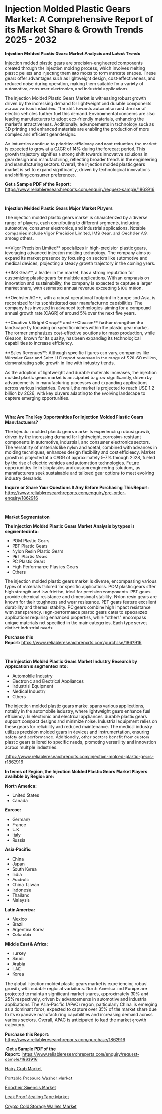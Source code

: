 <p><h1>Injection Molded Plastic Gears Market: A Comprehensive Report of its Market Share & Growth Trends 2025 - 2032</h1></p><p><strong>Injection Molded Plastic Gears Market Analysis and Latest Trends</strong></p>
<p><p>Injection molded plastic gears are precision-engineered components created through the injection molding process, which involves melting plastic pellets and injecting them into molds to form intricate shapes. These gears offer advantages such as lightweight design, cost-effectiveness, and reduced noise during operation, making them suitable for a variety of automotive, consumer electronics, and industrial applications.</p><p>The Injection Molded Plastic Gears Market is witnessing robust growth driven by the increasing demand for lightweight and durable components across various industries. The shift towards automation and the rise of electric vehicles further fuel this demand. Environmental concerns are also leading manufacturers to adopt eco-friendly materials, enhancing the market's attractiveness. Additionally, advancements in technology such as 3D printing and enhanced materials are enabling the production of more complex and efficient gear designs.</p><p>As industries continue to prioritize efficiency and cost reduction, the market is expected to grow at a CAGR of 14% during the forecast period. This growth trajectory signifies a strong shift towards innovative solutions in gear design and manufacturing, reflecting broader trends in the engineering and manufacturing sectors. Overall, the injection molded plastic gears market is set to expand significantly, driven by technological innovations and shifting consumer preferences.</p></p>
<p><strong>Get a Sample PDF of the Report:&nbsp;</strong> <a href="https://www.reliableresearchreports.com/enquiry/request-sample/1862916?utm_campaign=83&utm_medium=2&utm_source=Github&utm_content=ia&utm_term=07022025&utm_id=injection-molded-plastic-gears">https://www.reliableresearchreports.com/enquiry/request-sample/1862916</a></p>
<p>&nbsp;</p>
<p><strong>Injection Molded Plastic Gears Major Market Players</strong></p>
<p><p>The injection molded plastic gears market is characterized by a diverse range of players, each contributing to different segments, including automotive, consumer electronics, and industrial applications. Notable companies include Vigor Precision Limited, IMS Gear, and Oechsler AG, among others.</p><p>**Vigor Precision Limited** specializes in high-precision plastic gears, leveraging advanced injection molding technology. The company aims to expand its market presence by focusing on sectors like automotive and medical devices, projecting a steady growth trajectory in the coming years.</p><p>**IMS Gear**, a leader in the market, has a strong reputation for customizing plastic gears for multiple applications. With an emphasis on innovation and sustainability, the company is expected to capture a larger market share, with estimated annual revenue exceeding $100 million. </p><p>**Oechsler AG**, with a robust operational footprint in Europe and Asia, is recognized for its sophisticated gear manufacturing capabilities. The company has invested in advanced technologies, aiming for a compound annual growth rate (CAGR) of around 5% over the next five years. </p><p>**Creative & Bright Group** and **Gleason** further strengthen the landscape by focusing on specific niches within the plastic gear market. The former emphasizes cost-effective solutions for mass production, while Gleason, known for its quality, has been expanding its technological capabilities to increase efficiency.</p><p>**Sales Revenues**: Although specific figures can vary, companies like Winzeler Gear and Seitz LLC report revenues in the range of $20-60 million, demonstrating solid growth in line with industry trends.</p><p>As the adoption of lightweight and durable materials increases, the injection molded plastic gears market is anticipated to grow significantly, driven by advancements in manufacturing processes and expanding applications across various industries. Overall, the market is projected to reach USD 1.2 billion by 2026, with key players adapting to the evolving landscape to capture emerging opportunities.</p></p>
<p>&nbsp;</p>
<p><strong>What Are The Key Opportunities For Injection Molded Plastic Gears Manufacturers?</strong></p>
<p><p>The injection molded plastic gears market is experiencing robust growth, driven by the increasing demand for lightweight, corrosion-resistant components in automotive, industrial, and consumer electronics sectors. The versatility of materials like nylon and acetal, combined with advances in molding techniques, enhances design flexibility and cost efficiency. Market growth is projected at a CAGR of approximately 5-7% through 2028, fueled by the rise of electric vehicles and automation technologies. Future opportunities lie in bioplastics and custom engineering solutions, as manufacturers seek sustainable and tailored gear options to meet evolving industry demands.</p></p>
<p><strong>Inquire or Share Your Questions If Any Before Purchasing This Report:</strong> <a href="https://www.reliableresearchreports.com/enquiry/pre-order-enquiry/1862916?utm_campaign=83&utm_medium=2&utm_source=Github&utm_content=ia&utm_term=07022025&utm_id=injection-molded-plastic-gears">https://www.reliableresearchreports.com/enquiry/pre-order-enquiry/1862916</a></p>
<p>&nbsp;</p>
<p><strong>Market Segmentation</strong></p>
<p><strong>The Injection Molded Plastic Gears Market Analysis by types is segmented into:</strong></p>
<p><ul><li>POM Plastic Gears</li><li>PBT Plastic Gears</li><li>Nylon Resin Plastic Gears</li><li>PET Plastic Gears</li><li>PC Plastic Gears</li><li>High Performance Plastics Gears</li><li>Others</li></ul></p>
<p><p>The injection molded plastic gears market is diverse, encompassing various types of materials tailored for specific applications. POM plastic gears offer high strength and low friction, ideal for precision components. PBT gears provide chemical resistance and dimensional stability. Nylon resin gears are known for their toughness and wear resistance. PET gears feature excellent durability and thermal stability. PC gears combine high impact resistance with transparency. High-performance plastic gears cater to specialized applications requiring enhanced properties, while "others" encompass unique materials not specified in the main categories. Each type serves distinct industrial needs.</p></p>
<p><strong>Purchase this Report:&nbsp;</strong><a href="https://www.reliableresearchreports.com/purchase/1862916?utm_campaign=83&utm_medium=2&utm_source=Github&utm_content=ia&utm_term=07022025&utm_id=injection-molded-plastic-gears">https://www.reliableresearchreports.com/purchase/1862916</a></p>
<p>&nbsp;</p>
<p><strong>The Injection Molded Plastic Gears Market Industry Research by Application is segmented into:</strong></p>
<p><ul><li>Automobile Industry</li><li>Electronic and Electrical Appliances</li><li>Industrial Equipment</li><li>Medical Industry</li><li>Others</li></ul></p>
<p><p>The injection molded plastic gears market spans various applications, notably in the automobile industry, where lightweight gears enhance fuel efficiency. In electronic and electrical appliances, durable plastic gears support compact designs and minimize noise. Industrial equipment relies on these gears for reliability and reduced maintenance. The medical industry utilizes precision molded gears in devices and instrumentation, ensuring safety and performance. Additionally, other sectors benefit from custom plastic gears tailored to specific needs, promoting versatility and innovation across multiple industries.</p></p>
<p><a href="https://www.reliableresearchreports.com/injection-molded-plastic-gears-r1862916?utm_campaign=83&utm_medium=2&utm_source=Github&utm_content=ia&utm_term=07022025&utm_id=injection-molded-plastic-gears">&nbsp;https://www.reliableresearchreports.com/injection-molded-plastic-gears-r1862916</a></p>
<p><strong>In terms of Region, the Injection Molded Plastic Gears Market Players available by Region are:</strong></p>
<p>
    <p> <strong> North America: </strong>
        <ul>
            <li>United States</li>
            <li>Canada</li>
        </ul>
        </p> 
    <p> <strong> Europe: </strong>
        <ul>
            <li>Germany</li>
            <li>France</li>
            <li>U.K.</li>
            <li>Italy</li>
            <li>Russia</li>
        </ul>
        </p> 
    <p> <strong> Asia-Pacific: </strong>
        <ul>
            <li>China</li>
            <li>Japan</li>
            <li>South Korea</li>
            <li>India</li>
            <li>Australia</li>
            <li>China Taiwan</li>
            <li>Indonesia</li>
            <li>Thailand</li>
            <li>Malaysia</li>
        </ul>
        </p> 
    <p> <strong> Latin America: </strong>
        <ul>
            <li>Mexico</li>
            <li>Brazil</li>
            <li>Argentina Korea</li>
            <li>Colombia</li>
        </ul>
        </p> 
    <p> <strong> Middle East & Africa: </strong>
        <ul>
            <li>Turkey</li>
            <li>Saudi</li>
            <li>Arabia</li>
            <li>UAE</li>
            <li>Korea</li>
        </ul>
    </p>
    </p>
<p><p>The global injection molded plastic gears market is experiencing robust growth, with notable regional variations. North America and Europe are projected to maintain significant market shares, approximately 30% and 25% respectively, driven by advancements in automotive and industrial applications. The Asia-Pacific (APAC) region, particularly China, is emerging as a dominant force, expected to capture over 35% of the market share due to its expansive manufacturing capabilities and increasing demand across various sectors. Overall, APAC is anticipated to lead the market growth trajectory.</p></p>
<p><strong>Purchase this Report: </strong><a href="https://www.reliableresearchreports.com/purchase/1862916?utm_campaign=83&utm_medium=2&utm_source=Github&utm_content=ia&utm_term=07022025&utm_id=injection-molded-plastic-gears">https://www.reliableresearchreports.com/purchase/1862916</a></p>
<p>&nbsp;<strong>Get a Sample PDF of the Report:&nbsp;&nbsp;</strong><a href="https://www.reliableresearchreports.com/enquiry/request-sample/1862916?utm_campaign=83&utm_medium=2&utm_source=Github&utm_content=ia&utm_term=07022025&utm_id=injection-molded-plastic-gears">https://www.reliableresearchreports.com/enquiry/request-sample/1862916</a></p>
<p><strong></strong></p>
<p><p><a href="https://github.com/kaddahblejc/Market-Research-Report-List-1/blob/main/hairy-crab-market.md?utm_campaign=83&utm_medium=2&utm_source=Github&utm_content=ia&utm_term=07022025&utm_id=injection-molded-plastic-gears">Hairy Crab Market</a></p><p><a href="https://github.com/fatumobinnu/Market-Research-Report-List-1/blob/main/portable-pressure-washer-market.md?utm_campaign=83&utm_medium=2&utm_source=Github&utm_content=ia&utm_term=07022025&utm_id=injection-molded-plastic-gears">Portable Pressure Washer Market</a></p><p><a href="https://github.com/pidlisseas/Market-Research-Report-List-1/blob/main/eriocheir-sinensis-market.md?utm_campaign=83&utm_medium=2&utm_source=Github&utm_content=ia&utm_term=07022025&utm_id=injection-molded-plastic-gears">Eriocheir Sinensis Market</a></p><p><a href="https://github.com/gyenesephacy/Market-Research-Report-List-1/blob/main/leak-proof-sealing-tape-market.md?utm_campaign=83&utm_medium=2&utm_source=Github&utm_content=ia&utm_term=07022025&utm_id=injection-molded-plastic-gears">Leak Proof Sealing Tape Market</a></p><p><a href="https://github.com/chkrselia/Market-Research-Report-List-1/blob/main/crypto-cold-storage-wallets-market.md?utm_campaign=83&utm_medium=2&utm_source=Github&utm_content=ia&utm_term=07022025&utm_id=injection-molded-plastic-gears">Crypto Cold Storage Wallets Market</a></p></p>